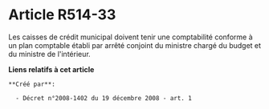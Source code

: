 # Article R514-33

Les caisses de crédit municipal doivent tenir une comptabilité conforme à un plan comptable établi par arrêté conjoint du
ministre chargé du budget et du ministre de l'intérieur.

**Liens relatifs à cet article**

	**Créé par**:

	  - Décret n°2008-1402 du 19 décembre 2008 - art. 1
